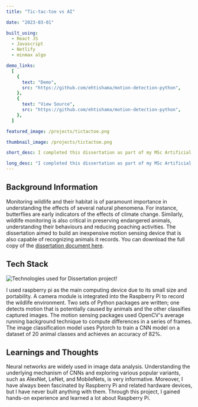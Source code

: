 ```yaml
---
title: "Tic-tac-toe vs AI"

date: "2023-03-01"

built_using:
  - React JS
  - Javascript
  - Netlify
  - minmax algo

demo_links:
  [
    {
      text: "Demo",
      src: "https://github.com/ehtishama/motion-detection-python",
    },
    {
      text: "View Source",
      src: "https://github.com/ehtishama/motion-detection-python",
    },
  ]

featured_image: /projects/tictactoe.png

thumbnail_image: /projects/tictactoe.png

short_desc: I completed this dissertation as part of my MSc Artificial Intelligence Degree. The dissertation focuses on building a motion-sensing camera device using Raspberry Pi that detects and classifies wildlife.

long_desc: "I completed this dissertation as part of my MSc Artificial Intelligence Degree. The dissertation focuses on building a motion-sensing camera device using Raspberry Pi that detects and classifies wildlife. I used OpenCV's frame difference method to detect motion in a set of frames coming from a live camera stream. The detected motion is then classified into one of the 20 animal classes using a CNN (Convolutional Neural Network) based classification model."
---
```


## Background Information

Monitoring wildlife and their habitat is of paramount importance in understanding the effects of several natural phenomena. For instance, butterflies are early indicators of the effects of climate change. Similarly, wildlife monitoring is also critical in preserving endangered animals, understanding their behaviours and reducing poaching activities. The dissertation aimed to build an inexpensive motion sensing device that is also capable of recognizing animals it records. You can download the full copy of the [dissertation document here](https://google.com).

## Tech Stack

![Technologies used for Dissertation project!](/dissertation-stack.png)

I used raspberry pi as the main computing device due to its small size and portability. A camera module is integrated into the Raspberry Pi to record the wildlife environment. Two sets of Python packages are written; one detects motion that is potentially caused by animals and the other classifies captured images. The motion sensing packages used OpenCV's average running background technique to compute differences in a series of frames. The image classification model uses Pytorch to train a CNN model on a dataset of 20 animal classes and achieves an accuracy of 82%.

## Learnings and Thoughts

Neural networks are widely used in image data analysis. Understanding the underlying mechanism of CNNs and exploring various popular variants, such as AlexNet, LeNet, and MobileNets, is very informative. Moreover, I have always been fascinated by Raspberry Pi and related hardware devices, but I have never built anything with them. Through this project, I gained hands-on experience and learned a lot about Raspberry Pi.
